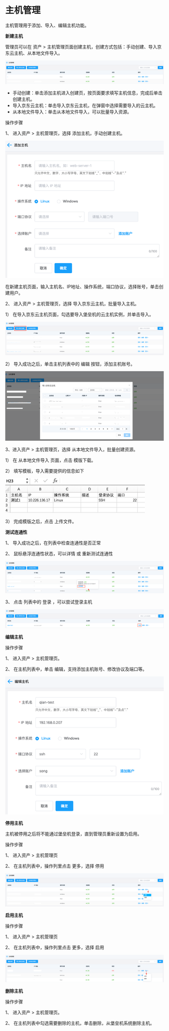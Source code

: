 # 主机管理


主机管理用于添加、导入、编辑主机功能。


**新建主机**

管理员可以在 资产 > 主机管理页面创建主机，创建方式包括：手动创建、导入京东云主机、从本地文件导入。

![](/image/Bastion/hostList.png) 


- 手动创建：单击添加主机进入创建页，按页面要求填写主机信息，完成后单击创建主机。
- 导入京东云主机：单击导入京东云主机，在弹窗中选择需要导入的云主机。
- 从本地文件导入：单击从本地文件导入，可以批量导入资源。


操作步骤

1、 进入资产 > 主机管理页，选择 添加主机，手动创建主机。

   ![](/image/Bastion/addHost.png) 
   
   在新建主机页面，输入主机名、IP地址、操作系统，端口协议，选择账号，单击创建用户。
 

2、 进入资产 > 主机管理页，选择 导入京东云主机，批量导入主机。
    
  1） 在导入京东云主机页面，勾选要导入堡垒机的云主机实例，并单击导入。
  
  ![](/image/Bastion/import-ecs1.png) 
  
  2） 导入成功之后，单击主机列表中的 编辑 按钮，添加主机账号。
  
  ![](/image/Bastion/import-ecs2.png) 
  
 
3、进入资产 > 主机管理页，选择 从本地文件导入，批量创建资源。

  1） 在 从本地文件导入 页面，点击 模版下载。
  
  2） 填写模板，导入需要提供的信息如下
    
  ![](/image/Bastion/modelHost.png) 
  
  3） 完成模版之后，点击 上传文件。
  
**测试连通性**  
  
1、 导入成功之后，在列表中检查连通性是否正常

2、 鼠标悬浮连通性状态，可以详情 或 重新测试连通性

 ![](/image/Bastion/test.png) 

3、 点击 列表中的 登录 ，可以尝试登录主机

 ![](/image/Bastion/onBoard.png) 
 
 
**编辑主机**

操作步骤

1、 进入资产 > 主机管理页。

2、 在主机列表中，单击 编辑，支持添加主机账号、修改协议及端口等。

  ![](/image/Bastion/editHost.png) 
  

**停用主机**

主机被停用之后将不能通过堡垒机登录，直到管理员重新设置为启用。

操作步骤

1、 进入资产 > 主机管理页

2、 在主机列表中，操作列里点击 更多，选择 停用

  ![](/image/Bastion/stopHost.png) 

**启用主机**

操作步骤

1、 进入资产 > 主机管理页

2、 在主机列表中，操作列里点击 更多，选择 启用

  ![](/image/Bastion/startHost.png) 

**删除主机**

操作步骤

1、 进入资产 > 主机管理页。

2、 在主机列表中勾选需要删除的主机，单击删除，从堡垒机系统删除主机。




